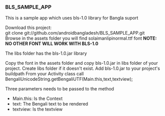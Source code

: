 <h3>BLS_SAMPLE_APP</h3>
<p> This is a sample app which uses bls-1.0 library for Bangla suport</p>
<p>
Download this project: <br/>
git clone git://github.com/androidbangladesh/BLS_SAMPLE_APP.git <br/>
Browse in the assets folder you will find solaimanlipinormal.ttf font <b> NOTE: NO OTHER FONT WILL WORK WITH BLS-1.0 </b> 
</p>
<p>
The libs folder has the bls-1.0.jar library
</p>
<p>
Copy the font in the assets folder and copy bls-1.0.jar in libs folder of your project. Create libs folder if it doesn't exist.
Add bls-1.0.jar to your project's buildpath
From your Activity class call <br />
BengaliUnicodeString.getBengaliUTF(Main.this,text,textview); </p>
<p> Three parameters needs to be passed to the method
<ul>
<li> Main.this: Is the Context </li>
<li> text: The Bengali text to be rendered </li>
<li> textview: Is the textview </li>
</ul>
</p>
